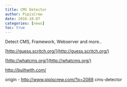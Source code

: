 ```yaml
---
title: CMS Detector
author: PipisCrew
date: 2016-10-07
categories: [news]
toc: true
---
```


Detect CMS, Framework, Webserver and more..

[http://guess.scritch.org/](http://guess.scritch.org/)

[http://whatcms.org/](http://whatcms.org/)

http://builtwith.com/

origin - http://www.pipiscrew.com/?p=2088 cms-detector